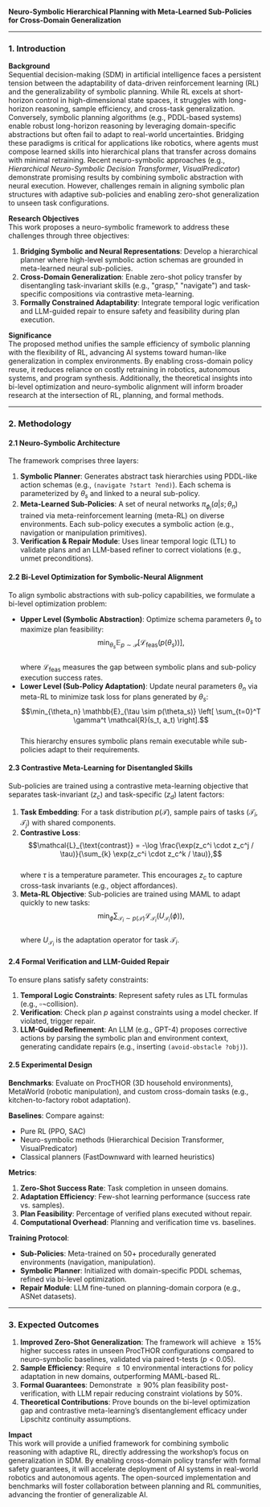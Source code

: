 **Neuro-Symbolic Hierarchical Planning with Meta-Learned Sub-Policies for Cross-Domain Generalization**  

---

### 1. Introduction  

**Background**  
Sequential decision-making (SDM) in artificial intelligence faces a persistent tension between the adaptability of data-driven reinforcement learning (RL) and the generalizability of symbolic planning. While RL excels at short-horizon control in high-dimensional state spaces, it struggles with long-horizon reasoning, sample efficiency, and cross-task generalization. Conversely, symbolic planning algorithms (e.g., PDDL-based systems) enable robust long-horizon reasoning by leveraging domain-specific abstractions but often fail to adapt to real-world uncertainties. Bridging these paradigms is critical for applications like robotics, where agents must compose learned skills into hierarchical plans that transfer across domains with minimal retraining. Recent neuro-symbolic approaches (e.g., *Hierarchical Neuro-Symbolic Decision Transformer*, *VisualPredicator*) demonstrate promising results by combining symbolic abstraction with neural execution. However, challenges remain in aligning symbolic plan structures with adaptive sub-policies and enabling zero-shot generalization to unseen task configurations.  

**Research Objectives**  
This work proposes a neuro-symbolic framework to address these challenges through three objectives:  
1. **Bridging Symbolic and Neural Representations**: Develop a hierarchical planner where high-level symbolic action schemas are grounded in meta-learned neural sub-policies.  
2. **Cross-Domain Generalization**: Enable zero-shot policy transfer by disentangling task-invariant skills (e.g., "grasp," "navigate") and task-specific compositions via contrastive meta-learning.  
3. **Formally Constrained Adaptability**: Integrate temporal logic verification and LLM-guided repair to ensure safety and feasibility during plan execution.  

**Significance**  
The proposed method unifies the sample efficiency of symbolic planning with the flexibility of RL, advancing AI systems toward human-like generalization in complex environments. By enabling cross-domain policy reuse, it reduces reliance on costly retraining in robotics, autonomous systems, and program synthesis. Additionally, the theoretical insights into bi-level optimization and neuro-symbolic alignment will inform broader research at the intersection of RL, planning, and formal methods.  

---

### 2. Methodology  

#### 2.1 Neuro-Symbolic Architecture  
The framework comprises three layers:  
1. **Symbolic Planner**: Generates abstract task hierarchies using PDDL-like action schemas (e.g., $\texttt{(navigate ?start ?end)}$). Each schema is parameterized by $\theta_s$ and linked to a neural sub-policy.  
2. **Meta-Learned Sub-Policies**: A set of neural networks $\pi_{\phi_i}(a|s; \theta_n)$ trained via meta-reinforcement learning (meta-RL) on diverse environments. Each sub-policy executes a symbolic action (e.g., navigation or manipulation primitives).  
3. **Verification & Repair Module**: Uses linear temporal logic (LTL) to validate plans and an LLM-based refiner to correct violations (e.g., unmet preconditions).  

#### 2.2 Bi-Level Optimization for Symbolic-Neural Alignment  
To align symbolic abstractions with sub-policy capabilities, we formulate a bi-level optimization problem:  
- **Upper Level (Symbolic Abstraction)**: Optimize schema parameters $\theta_s$ to maximize plan feasibility:  
  $$\min_{\theta_s} \mathbb{E}_{p \sim \mathcal{P}} \left[ \mathcal{L}_{\text{feas}}(p(\theta_s)) \right],$$  
  where $\mathcal{L}_{\text{feas}}$ measures the gap between symbolic plans and sub-policy execution success rates.  
- **Lower Level (Sub-Policy Adaptation)**: Update neural parameters $\theta_n$ via meta-RL to minimize task loss for plans generated by $\theta_s$:  
  $$\min_{\theta_n} \mathbb{E}_{\tau \sim p(\theta_s)} \left[ \sum_{t=0}^T \gamma^t \mathcal{R}(s_t, a_t) \right].$$  
This hierarchy ensures symbolic plans remain executable while sub-policies adapt to their requirements.  

#### 2.3 Contrastive Meta-Learning for Disentangled Skills  
Sub-policies are trained using a contrastive meta-learning objective that separates task-invariant ($z_c$) and task-specific ($z_d$) latent factors:  
1. **Task Embedding**: For a task distribution $p(\mathcal{T})$, sample pairs of tasks $(\mathcal{T}_i, \mathcal{T}_j)$ with shared components.  
2. **Contrastive Loss**:  
   $$\mathcal{L}_{\text{contrast}} = -\log \frac{\exp(z_c^i \cdot z_c^j / \tau)}{\sum_{k} \exp(z_c^i \cdot z_c^k / \tau)},$$  
   where $\tau$ is a temperature parameter. This encourages $z_c$ to capture cross-task invariants (e.g., object affordances).  
3. **Meta-RL Objective**: Sub-policies are trained using MAML to adapt quickly to new tasks:  
   $$\min_\phi \sum_{\mathcal{T}_i \sim p(\mathcal{T})} \mathcal{L}_{\mathcal{T}_i}(U_{\mathcal{T}_i}(\phi)),$$  
   where $U_{\mathcal{T}_i}$ is the adaptation operator for task $\mathcal{T}_i$.  

#### 2.4 Formal Verification and LLM-Guided Repair  
To ensure plans satisfy safety constraints:  
1. **Temporal Logic Constraints**: Represent safety rules as LTL formulas (e.g., $\square \lnot \text{collision}$).  
2. **Verification**: Check plan $p$ against constraints using a model checker. If violated, trigger repair.  
3. **LLM-Guided Refinement**: An LLM (e.g., GPT-4) proposes corrective actions by parsing the symbolic plan and environment context, generating candidate repairs (e.g., inserting $\texttt{(avoid-obstacle ?obj)}$).  

#### 2.5 Experimental Design  
**Benchmarks**: Evaluate on ProcTHOR (3D household environments), MetaWorld (robotic manipulation), and custom cross-domain tasks (e.g., kitchen-to-factory robot adaptation).  

**Baselines**: Compare against:  
- Pure RL (PPO, SAC)  
- Neuro-symbolic methods (Hierarchical Decision Transformer, VisualPredicator)  
- Classical planners (FastDownward with learned heuristics)  

**Metrics**:  
1. **Zero-Shot Success Rate**: Task completion in unseen domains.  
2. **Adaptation Efficiency**: Few-shot learning performance (success rate vs. samples).  
3. **Plan Feasibility**: Percentage of verified plans executed without repair.  
4. **Computational Overhead**: Planning and verification time vs. baselines.  

**Training Protocol**:  
- **Sub-Policies**: Meta-trained on 50+ procedurally generated environments (navigation, manipulation).  
- **Symbolic Planner**: Initialized with domain-specific PDDL schemas, refined via bi-level optimization.  
- **Repair Module**: LLM fine-tuned on planning-domain corpora (e.g., ASNet datasets).  

---

### 3. Expected Outcomes  

1. **Improved Zero-Shot Generalization**: The framework will achieve $\geq 15\%$ higher success rates in unseen ProcTHOR configurations compared to neuro-symbolic baselines, validated via paired t-tests ($p < 0.05$).  
2. **Sample Efficiency**: Require $\leq 10$ environmental interactions for policy adaptation in new domains, outperforming MAML-based RL.  
3. **Formal Guarantees**: Demonstrate $\geq 90\%$ plan feasibility post-verification, with LLM repair reducing constraint violations by 50%.  
4. **Theoretical Contributions**: Prove bounds on the bi-level optimization gap and contrastive meta-learning’s disentanglement efficacy under Lipschitz continuity assumptions.  

**Impact**  
This work will provide a unified framework for combining symbolic reasoning with adaptive RL, directly addressing the workshop’s focus on generalization in SDM. By enabling cross-domain policy transfer with formal safety guarantees, it will accelerate deployment of AI systems in real-world robotics and autonomous agents. The open-sourced implementation and benchmarks will foster collaboration between planning and RL communities, advancing the frontier of generalizable AI.